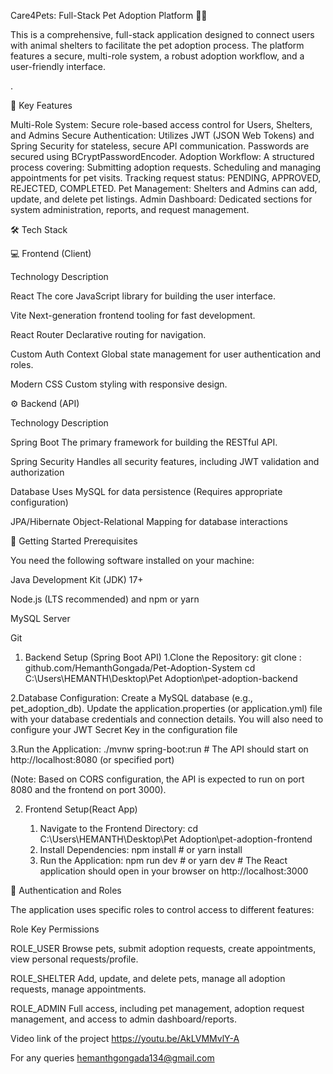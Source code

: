 Care4Pets: Full-Stack Pet Adoption Platform 🐕‍🦺


This is a comprehensive, full-stack application designed to connect users with animal shelters to facilitate the pet adoption process. 
The platform features a secure, multi-role system, a robust adoption workflow, and a user-friendly interface.

.

🌟 Key Features

Multi-Role System: Secure role-based access control for Users, Shelters, and Admins
Secure Authentication: Utilizes JWT (JSON Web Tokens) and Spring Security for stateless, secure API communication. Passwords are secured using BCryptPasswordEncoder.
Adoption Workflow: A structured process covering:
Submitting adoption requests.
Scheduling and managing appointments for pet visits.
Tracking request status: PENDING, APPROVED, REJECTED, COMPLETED.
Pet Management: Shelters and Admins can add, update, and delete pet listings.
Admin Dashboard: Dedicated sections for system administration, reports, and request management.


🛠️ Tech Stack

💻 Frontend (Client)

Technology	                               Description

React	                     The core JavaScript library for building the user interface.

Vite                       Next-generation frontend tooling for fast development.

React Router	             Declarative routing for navigation.

Custom Auth Context	       Global state management for user authentication and roles.

Modern CSS	              Custom styling with responsive design.
  

⚙️ Backend (API)

 Technology                             	Description

 Spring Boot	                  The primary framework for building the RESTful API.

 Spring Security	              Handles all security features, including JWT validation and authorization

 Database	                      Uses MySQL for data persistence (Requires appropriate configuration)

 JPA/Hibernate                	Object-Relational Mapping for database interactions

 🚀 Getting Started
 Prerequisites
 
You need the following software installed on your machine:

Java Development Kit (JDK) 17+

Node.js (LTS recommended) and npm or yarn

MySQL Server

Git

1. Backend Setup (Spring Boot API)
  1.Clone the Repository: git clone : github.com/HemanthGongada/Pet-Adoption-System
                        cd C:\Users\HEMANTH\Desktop\Pet Adoption\pet-adoption-backend
   
  2.Database Configuration:  Create a MySQL database (e.g., pet_adoption_db).
                             Update the application.properties (or application.yml) file with your database credentials and connection details.
                             You will also need to configure your JWT Secret Key in the configuration file

  3.Run the Application:     ./mvnw spring-boot:run
                             # The API should start on http://localhost:8080 (or specified port)

  (Note: Based on CORS configuration, the API is expected to run on port 8080 and the frontend on port 3000).

 2. Frontend Setup(React App)

    1. Navigate to the Frontend Directory: cd C:\Users\HEMANTH\Desktop\Pet Adoption\pet-adoption-frontend
    2. Install Dependencies: npm install # or yarn install
    3. Run the Application: npm run dev # or yarn dev
                            # The React application should open in your browser on http://localhost:3000

 🔑 Authentication and Roles

 The application uses specific roles to control access to different features:

 Role                               Key Permissions

 ROLE_USER	                        Browse pets, submit adoption requests, create appointments, view personal requests/profile.

 ROLE_SHELTER	                      Add, update, and delete pets, manage all adoption requests, manage appointments.
 
 ROLE_ADMIN	                        Full access, including pet management, adoption request management, and access to admin dashboard/reports.


 Video link of the project
 https://youtu.be/AkLVMMvlY-A

 For any queries
 hemanthgongada134@gmail.com


 






	

       
       









                           











 
 

